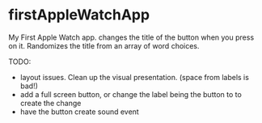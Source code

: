 # firstAppleWatchApp
My First Apple Watch app. 
changes the title of the button when you press on it. Randomizes the title from an array of word choices. 

TODO:

  * layout issues. Clean up the visual presentation. (space from labels is bad!)	
  * add a full screen button, or change the label being the button to to create the change
  * have the button create sound event
  
